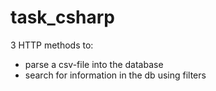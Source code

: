 # task_csharp
3 HTTP methods to:
* parse a csv-file into the database
* search for information in the db using filters

